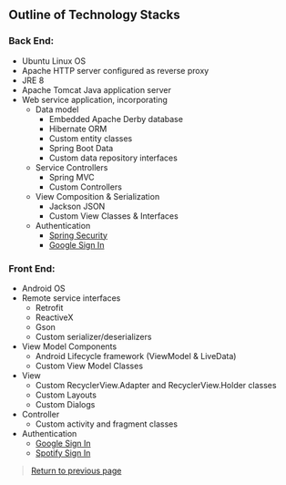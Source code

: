 ## Outline of Technology Stacks

### Back End:

* Ubuntu Linux OS
* Apache HTTP server configured as reverse proxy
* JRE 8
* Apache Tomcat Java application server
* Web service application, incorporating
    * Data model
        * Embedded Apache Derby database
        * Hibernate ORM
        * Custom entity classes
        * Spring Boot Data
        * Custom data repository interfaces
    * Service Controllers
        * Spring MVC
        * Custom Controllers
    * View Composition & Serialization
        * Jackson JSON
        * Custom View Classes & Interfaces
    * Authentication
        * [Spring Security](https://spring.io/projects/spring-security)
        * [Google Sign In](https://developers.google.com/identity)
        
### Front End:

* Android OS
* Remote service interfaces
    * Retrofit
    * ReactiveX
    * Gson
    * Custom serializer/deserializers
* View Model Components
    * Android Lifecycle framework (ViewModel & LiveData)
    * Custom View Model Classes
* View
    * Custom RecyclerView.Adapter and RecyclerView.Holder classes
    * Custom Layouts
    * Custom Dialogs
* Controller
    * Custom activity and fragment classes
* Authentication
    * [Google Sign In](https://developers.google.com/identity)
    * [Spotify Sign In](https://developer.spotify.com/documentation/general/guides/authorization-guide/)
    
> [Return to previous page](index.md#outlines-of-technology-stacks)